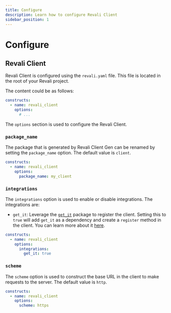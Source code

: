 ```yaml
---
title: Configure
description: Learn how to configure Revali Client
sidebar_position: 1
---
```


# Configure

## Revali Client

Revali Client is configured using the `revali.yaml` file. This file is located in the root of your Revali project.

The content could be as follows:

```yaml title="revali.yaml"
constructs:
  - name: revali_client
    options:
      # ...
```

The `options` section is used to configure the Revali Client.

### `package_name`

The package that is generated by Revali Client Gen can be renamed by setting the `package_name` option. The default value is `client`.

```yaml title="revali.yaml"
constructs:
  - name: revali_client
    options:
      package_name: my_client
```

### `integrations`

The `integrations` option is used to enable or disable integrations. The integrations are:

- `get_it`: Leverage the [`get_it`][get-it] package to register the client. Setting this to `true` will add `get_it` as a dependency and create a `register` method in the client. You can learn more about it [here][get-it-integration].

```yaml title="revali.yaml"
constructs:
  - name: revali_client
    options:
      integrations:
        get_it: true
```

### `scheme`

The `scheme` option is used to construct the base URL in the client to make requests to the server. The default value is `http`.

```yaml title="revali.yaml"
constructs:
  - name: revali_client
    options:
      scheme: https
```

[get-it]: https://pub.dev/packages/get_it
[get-it-integration]: ../integrations/get_it.md
